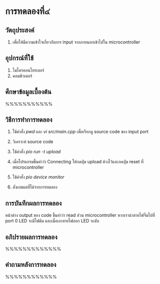 # การทดลองที่๔

## วัตถุประสงค์
1. เพื่อให้มีความเข้าใจเกี่ยวกับการ input จากภายนอกเข้าไปใน microcontroller

## อุปกรณ์ที่ใช้
1. ไมโครคอนโทรเลอร์
2. คอมพิวเตอร์

## ศึกษาข้อมูลเบื้องต้น

%%%%%%%%%%%

## วิธีการทำการทดลอง

1. ใช้คำสั่ง _pwd_ และ _vi src/main.cpp_ เพื่อเรียกดู source code ของ input port

2. วิเคราะห์ source code

3. ใช้คำสั่ง _pio run -t upload_ 

4. เมื่อโปรแกรมขึ้นคำว่า Connecting ให้กดปุ่ม upload ค้างไว้และกดปุ่ม reset ที่ microcontroller

5. ใช้คำสั่ง _pio device monitor_

6. สังเกตผลที่ได้จากการทดลอง

## การบันทึกผลการทดลอง

หน้าต่าง output ของ code ขึ้นคำว่า read ส่วน microcontroller หากเรานำสายไฟจิ้มไปที่ port 0 LED จะมีไฟติด และเมื่อเอาสายไฟออก LED จะดับ

## อภิปรายผลการทดลอง

%%%%%%%%%%%%%

## คำถามหลังการทดลอง

%%%%%%%%%%%%

